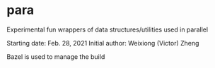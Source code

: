 # para
Experimental fun wrappers of data structures/utilities used in parallel

Starting date: Feb. 28, 2021
Initial author: Weixiong (Victor) Zheng

Bazel is used to manage the build
